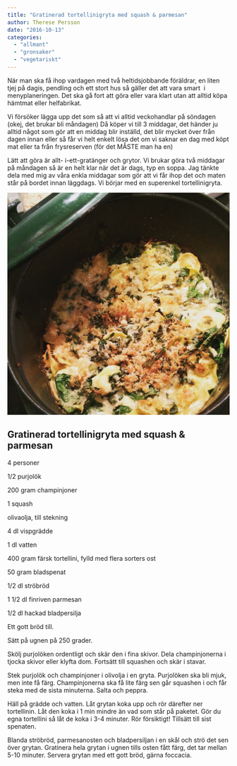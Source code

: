 ```yaml
---
title: "Gratinerad tortellinigryta med squash & parmesan"
author: Therese Persson
date: "2016-10-13"
categories: 
  - "allmant"
  - "gronsaker"
  - "vegetariskt"
---
```


När man ska få ihop vardagen med två heltidsjobbande föräldrar, en liten tjej på dagis, pendling och ett stort hus så gäller det att vara smart  i menyplaneringen. Det ska gå fort att göra eller vara klart utan att alltid köpa hämtmat eller helfabrikat.

Vi försöker lägga upp det som så att vi alltid veckohandlar på söndagen (okej, det brukar bli måndagen) Då köper vi till 3 middagar, det händer ju alltid något som gör att en middag blir inställd, det blir mycket över från dagen innan eller så får vi helt enkelt lösa det om vi saknar en dag med köpt mat eller ta från frysreserven (för det MÅSTE man ha en)

Lätt att göra är allt- i-ett-gratänger och grytor. Vi brukar göra två middagar på måndagen så är en helt klar när det är dags, typ en soppa. Jag tänkte dela med mig av våra enkla middagar som gör att vi får ihop det och maten står på bordet innan läggdags. Vi börjar med en superenkel tortellinigryta.

![IMG_1243](/static/img//IMG_1243-1020x1020.jpg)

## Gratinerad tortellinigryta med squash & parmesan

4 personer

1/2 purjolök

200 gram champinjoner

1 squash

olivaolja, till stekning

4 dl vispgrädde

1 dl vatten

400 gram färsk tortellini, fylld med flera sorters ost

50 gram bladspenat

1/2 dl ströbröd

1 1/2 dl finriven parmesan

1/2 dl hackad bladpersilja

Ett gott bröd till.

Sätt på ugnen på 250 grader.

Skölj purjolöken ordentligt och skär den i fina skivor. Dela champinjonerna i tjocka skivor eller klyfta dom. Fortsätt till squashen och skär i stavar.

Stek purjolök och champinjoner i olivolja i en gryta. Purjolöken ska bli mjuk, men inte få färg. Champinjonerna ska få lite färg sen går squashen i och får steka med de sista minuterna. Salta och peppra.

Häll på grädde och vatten. Låt grytan koka upp och rör därefter ner tortellinin. Låt den koka i 1 min mindre än vad som står på paketet. Gör du egna tortellini så låt de koka i 3-4 minuter. Rör försiktigt! Tillsätt till sist spenaten.

Blanda ströbröd, parmesanosten och bladpersiljan i en skål och strö det sen över grytan. Gratinera hela grytan i ugnen tills osten fått färg, det tar mellan 5-10 minuter. Servera grytan med ett gott bröd, gärna foccacia.
